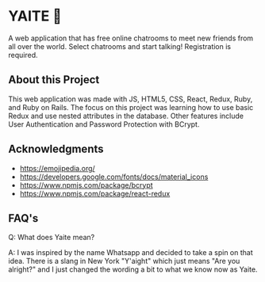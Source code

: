 # YAITE 💬

A web application that has free online chatrooms to meet new friends from all over the world. Select chatrooms and start talking! Registration is required. 

## About this Project

This web application was made with JS, HTML5, CSS, React, Redux, Ruby, and Ruby on Rails. The focus on this project was learning how to use basic Redux and use nested attributes in the database. Other features include User Authentication and Password Protection with BCrypt.


## Acknowledgments

* https://emojipedia.org/
* https://developers.google.com/fonts/docs/material_icons 
* https://www.npmjs.com/package/bcrypt
* https://www.npmjs.com/package/react-redux 


## FAQ's

Q: What does Yaite mean?

A: I was inspired by the name Whatsapp and decided to take a spin on that idea. There is a slang in New York "Y'aight" which just means "Are you alright?" and I just changed the wording a bit to what we know now as Yaite. 



